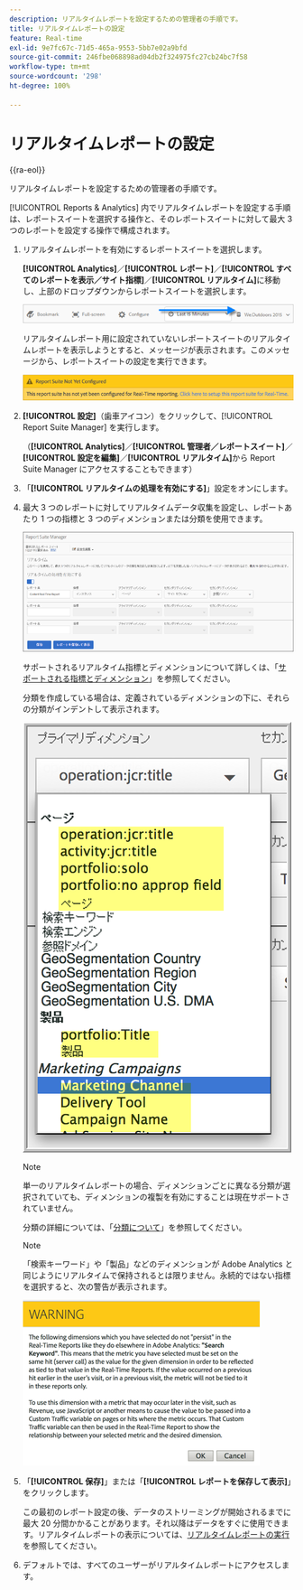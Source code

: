 ```yaml
---
description: リアルタイムレポートを設定するための管理者の手順です。
title: リアルタイムレポートの設定
feature: Real-time
exl-id: 9e7fc67c-71d5-465a-9553-5bb7e02a9bfd
source-git-commit: 246fbe068898ad04db2f324975fc27cb24bc7f58
workflow-type: tm+mt
source-wordcount: '298'
ht-degree: 100%

---
```


# リアルタイムレポートの設定

{{ra-eol}}

リアルタイムレポートを設定するための管理者の手順です。

[!UICONTROL Reports &amp; Analytics] 内でリアルタイムレポートを設定する手順は、レポートスイートを選択する操作と、そのレポートスイートに対して最大 3 つのレポートを設定する操作で構成されます。

1. リアルタイムレポートを有効にするレポートスイートを選択します。

   **[!UICONTROL Analytics]**／**[!UICONTROL レポート]**／**[!UICONTROL すべてのレポートを表示／サイト指標]**／**[!UICONTROL リアルタイム]**&#x200B;に移動し、上部のドロップダウンからレポートスイートを選択します。

   ![](/help/admin/admin/c-manage-report-suites/c-edit-report-suites/realtime/assets/report_suite_selector.png)

   リアルタイムレポート用に設定されていないレポートスイートのリアルタイムレポートを表示しようとすると、メッセージが表示されます。このメッセージから、レポートスイートの設定を実行できます。

   ![](/help/admin/admin/c-manage-report-suites/c-edit-report-suites/realtime/assets/rep_suite_not_set_up.png)

1. **[!UICONTROL 設定]**（歯車アイコン）をクリックして、[!UICONTROL Report Suite Manager] を実行します。

   （**[!UICONTROL Analytics]**／**[!UICONTROL 管理者／レポートスイート]**／**[!UICONTROL 設定を編集]**／**[!UICONTROL リアルタイム]**&#x200B;から Report Suite Manager にアクセスすることもできます）

1. 「**[!UICONTROL リアルタイムの処理を有効にする]**」設定をオンにします。
1. 最大 3 つのレポートに対してリアルタイムデータ収集を設定し、レポートあたり 1 つの指標と 3 つのディメンションまたは分類を使用できます。

   ![](assets/real_time_admin.png)

   サポートされるリアルタイム指標とディメンションについて詳しくは、「[サポートされる指標とディメンション](/help/admin/admin/c-manage-report-suites/c-edit-report-suites/realtime/realtime-metrics.md)」を参照してください。

   分類を作成している場合は、定義されているディメンションの下に、それらの分類がインデントして表示されます。

   ![](assets/classifications.png)

   >[!NOTE]
   >
   >単一のリアルタイムレポートの場合、ディメンションごとに異なる分類が選択されていても、ディメンションの複製を有効にすることは現在サポートされていません。

   分類の詳細については、「[分類について](/help/components/classifications/c-classifications.md)」を参照してください。

   >[!NOTE]
   >
   >「検索キーワード」や「製品」などのディメンションが Adobe Analytics と同じようにリアルタイムで保持されるとは限りません。永続的ではない指標を選択すると、次の警告が表示されます。

   ![](/help/admin/admin/c-manage-report-suites/c-edit-report-suites/realtime/assets/warning_dimensions.png)

1. 「**[!UICONTROL 保存]**」または「**[!UICONTROL レポートを保存して表示]**」をクリックします。

   この最初のレポート設定の後、データのストリーミングが開始されるまでに最大 20 分間かかることがあります。それ以降はデータをすぐに使用できます。リアルタイムレポートの表示については、[リアルタイムレポートの実行](https://experienceleague.adobe.com/docs/analytics/analyze/reports-analytics/t-running-report-types.html?lang=ja)を参照してください。

1. デフォルトでは、すべてのユーザーがリアルタイムレポートにアクセスします。
